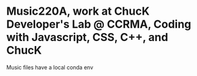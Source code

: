 # Music220A, work at ChucK Developer's Lab @ CCRMA, Coding with Javascript, CSS, C++, and ChucK

Music files have a local conda env 
